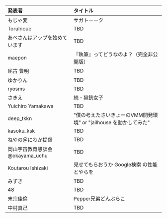 | 発表者                           | タイトル                                                          |
|:---------------------------------|:------------------------------------------------------------------|
| もじゃ変                         | サガトーーク                                                      |
| ToruInoue                        | TBD                                                               |
| あべさんはアップを始めています   | TBD                                                               |
| maepon                           | 『執筆』ってどうなのよ？（完全非公開版）                          |
| 尾古 豊明                        | TBD                                                               |
| ゆかりん                         | TBD                                                               |
| ryosms                           | TBD                                                               |
| さきえ                           | 続・猟銃女子                                                      |
| Yuichiro Yamakawa                | TBD                                                               |
| deep_tkkn                        | "僕の考えたさいきょーのVMM開発環境" or "jailhouse を動かしてみた" |
| kasoku_ksk                       | TBD                                                               |
| ねやの＠にわか提督               | TBD                                                               |
| 岡山宇宙教育懇談会 @okayama_uchu | TBD                                                               |
| Koutarou  Ishizaki               | 見せてもらおうか Google検索 の性能とやらを                        |
| みずき                           | TBD                                                               |
| 48                               | TBD                                                               |
| 末宗佳倫                         | Pepper兄弟どんぶらこ                                              |
| 中村真己                         | TBD                                                               |
